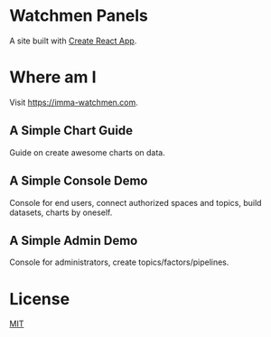 # Watchmen Panels

A site built with [Create React App](https://github.com/facebook/create-react-app).

# Where am I

Visit https://imma-watchmen.com.

## A Simple Chart Guide

Guide on create awesome charts on data.

## A Simple Console Demo

Console for end users, connect authorized spaces and topics, build datasets, charts by oneself.

## A Simple Admin Demo

Console for administrators, create topics/factors/pipelines.

# License

[MIT](https://github.com/Indexical-Metrics-Measure-Advisory/watchmen-panels/blob/main/LICENSE)